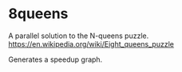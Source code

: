 # 8queens
A parallel solution to the N-queens puzzle. https://en.wikipedia.org/wiki/Eight_queens_puzzle

Generates a speedup graph.
